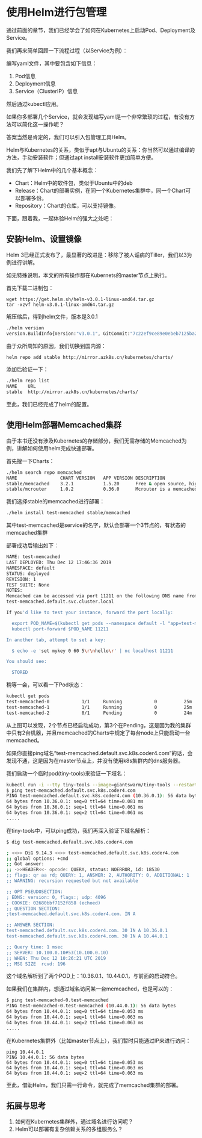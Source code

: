 # 使用Helm进行包管理

通过前面的章节，我们已经学会了如何在Kubernetes上启动Pod、Deployment及Service。

我们再来简单回顾一下流程过程（以Service为例）：

编写yaml文件，其中要包含如下信息：

1. Pod信息
2. Deployment信息
3. Service（ClusterIP）信息

然后通过kubectl应用。

如果你多部署几个Service，就会发现编写yaml是一个非常繁琐的过程，有没有方法可以简化这一操作呢？

答案当然是肯定的，我们可以引入包管理工具Helm。

Helm与Kubernetes的关系，类似于apt与Ubuntu的关系：你当然可以通过编译的方法，手动安装软件；但通过apt install安装软件更加简单方便。

我们先了解下Helm中的几个基本概念：

- Chart：Helm中的软件包，类似于Ubuntu中的deb
- Release：Chart的部署实例，在同一个Kubernetes集群中，同一个Chart可以部署多份。
- Repository：Chart的仓库，可以支持镜像。

下面，跟着我，一起体验Helm的强大之处吧：

## 安装Helm、设置镜像

Helm 3已经正式发布了，最显著的改进是：移除了被人诟病的Tiller，我们以3为例进行讲解。

如无特殊说明，本文的所有操作都在Kubernets的master节点上执行。

首先下载二进制包：

```
wget https://get.helm.sh/helm-v3.0.1-linux-amd64.tar.gz
tar -xzvf helm-v3.0.1-linux-amd64.tar.gz
```

解压缩后，得到helm文件，版本是3.0.1

```bash
./helm version
version.BuildInfo{Version:"v3.0.1", GitCommit:"7c22ef9ce89e0ebeb7125ba2ebf7d421f3e82ffa", GitTreeState:"clean", GoVersion:"go1.13.4"}
```

由于众所周知的原因，我们切换到国内源：

```bash
helm repo add stable http://mirror.azk8s.cn/kubernetes/charts/
```

添加后验证一下：

```bash
./helm repo list
NAME  	URL
stable	http://mirror.azk8s.cn/kubernetes/charts/
```

至此，我们已经完成了helm的配置。

## 使用Helm部署Memcached集群

由于本书还没有涉及Kubernetes的存储部分，我们无需存储的Memcached为例，讲解如何使用helm完成快速部署。

首先搜一下Charts：

```bash
./helm search repo memcached
NAME            	CHART VERSION	APP VERSION	DESCRIPTION
stable/memcached	3.2.1        	1.5.20     	Free & open source, high-performance, distribut...
stable/mcrouter 	1.0.2        	0.36.0     	Mcrouter is a memcached protocol router for sca...
```

我们选择stable的memcached进行部署：

```bash
./helm install test-memcached stable/memcached
```

其中test-memcached是service的名字，默认会部署一个3节点的，有状态的memcached集群

部署成功后输出如下：

```bash
NAME: test-memcached
LAST DEPLOYED: Thu Dec 12 17:46:36 2019
NAMESPACE: default
STATUS: deployed
REVISION: 1
TEST SUITE: None
NOTES:
Memcached can be accessed via port 11211 on the following DNS name from within your cluster:
test-memcached.default.svc.cluster.local

If you'd like to test your instance, forward the port locally:

  export POD_NAME=$(kubectl get pods --namespace default -l "app=test-memcached" -o jsonpath="{.items[0].metadata.name}")
  kubectl port-forward $POD_NAME 11211

In another tab, attempt to set a key:

  $ echo -e 'set mykey 0 60 5\r\nhello\r' | nc localhost 11211

You should see:

  STORED
```

稍等一会，可以看一下Pod状态：

```bash
kubectl get pods
test-memcached-0            1/1     Running            0          25m
test-memcached-1            1/1     Running            0          25m
test-memcached-2            0/1     Pending            0          24m
```

从上图可以发现，2个节点已经启动成功，第3个在Pending，这是因为我的集群中只有2台机器，并且memcached的Charts中规定了每台node上只能启动一台memcached。

如果你直接ping域名“test-memcached.default.svc.k8s.coder4.com”的话，会发现不通，这是因为在master节点上，并没有使用k8s集群内的dns服务器。

我们启动一个临时pod(tiny-tools)来验证一下域名：

```bash
kubectl run -i --tty tiny-tools --image=giantswarm/tiny-tools --restart=Never -- sh
$ ping test-memcached.default.svc.k8s.coder4.com
PING test-memcached.default.svc.k8s.coder4.com (10.36.0.1): 56 data bytes
64 bytes from 10.36.0.1: seq=0 ttl=64 time=0.081 ms
64 bytes from 10.36.0.1: seq=1 ttl=64 time=0.061 ms
64 bytes from 10.36.0.1: seq=2 ttl=64 time=0.061 ms
.....
```

在tiny-tools中，可以ping成功，我们再深入验证下域名解析：

```bash
$ dig test-memcached.default.svc.k8s.coder4.com

; <<>> DiG 9.14.3 <<>> test-memcached.default.svc.k8s.coder4.com
;; global options: +cmd
;; Got answer:
;; ->>HEADER<<- opcode: QUERY, status: NOERROR, id: 18530
;; flags: qr aa rd; QUERY: 1, ANSWER: 2, AUTHORITY: 0, ADDITIONAL: 1
;; WARNING: recursion requested but not available

;; OPT PSEUDOSECTION:
; EDNS: version: 0, flags:; udp: 4096
; COOKIE: 02680bbf7152f858 (echoed)
;; QUESTION SECTION:
;test-memcached.default.svc.k8s.coder4.com. IN A

;; ANSWER SECTION:
test-memcached.default.svc.k8s.coder4.com. 30 IN A 10.36.0.1
test-memcached.default.svc.k8s.coder4.com. 30 IN A 10.44.0.1

;; Query time: 1 msec
;; SERVER: 10.100.0.10#53(10.100.0.10)
;; WHEN: Thu Dec 12 10:26:21 UTC 2019
;; MSG SIZE  rcvd: 196
```

这个域名解析到了两个POD上：10.36.0.1、10.44.0.1，与前面的启动符合。

如果我们在集群内，想通过域名访问某一台memcached，也是可以的：

```bash
$ ping test-memcached-0.test-memcached
PING test-memcached-0.test-memcached (10.44.0.1): 56 data bytes
64 bytes from 10.44.0.1: seq=0 ttl=64 time=0.053 ms
64 bytes from 10.44.0.1: seq=1 ttl=64 time=0.063 ms
64 bytes from 10.44.0.1: seq=2 ttl=64 time=0.063 ms
.....
```

在Kubernetes集群外（比如master节点上），我们暂时只能通过IP来进行访问：

```
ping 10.44.0.1
PING 10.44.0.1: 56 data bytes
64 bytes from 10.44.0.1: seq=0 ttl=64 time=0.053 ms
64 bytes from 10.44.0.1: seq=1 ttl=64 time=0.063 ms
64 bytes from 10.44.0.1: seq=2 ttl=64 time=0.063 ms
```

至此，借助Helm，我们只需一行命令，就完成了memcached集群的部署。

## 拓展与思考

1. 如何在Kubernetes集群外，通过域名进行访问呢？
1. Helm可以部署有复杂依赖关系的多组服务么？







